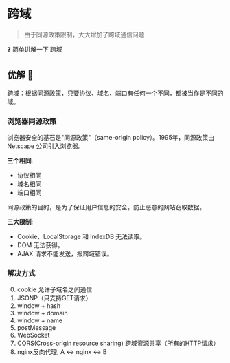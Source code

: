 # 跨域

> 由于同源政策限制，大大增加了跨域通信问题

❓ 简单讲解一下 跨域

## 优解 🚀

跨域：根据同源政策，只要协议、域名、端口有任何一个不同，都被当作是不同的域。

### 浏览器同源政策

浏览器安全的基石是"同源政策"（same-origin policy）。1995年，同源政策由 Netscape 公司引入浏览器。

**三个相同**:

- 协议相同
- 域名相同
- 端口相同

同源政策的目的，是为了保证用户信息的安全，防止恶意的网站窃取数据。

**三大限制**:

- Cookie、LocalStorage 和 IndexDB 无法读取。
- DOM 无法获得。
- AJAX 请求不能发送，报跨域错误。

### 解决方式

0. cookie 允许子域名之间通信
1. JSONP（只支持GET请求）
2. window + hash
3. window + domain
4. window + name
5. postMessage
6. WebSocket
7. CORS(Cross-origin resource sharing) 跨域资源共享（所有的HTTP请求）
8. nginx反向代理, A <-> nginx <-> B

